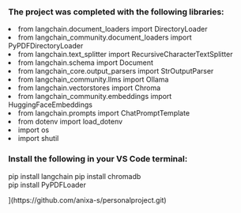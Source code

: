 <h3> The project was completed with the following libraries: </h3>
<body>
<li>from langchain.document_loaders import DirectoryLoader</li>
<li>from langchain_community.document_loaders import PyPDFDirectoryLoader</li>
<li>from langchain.text_splitter import RecursiveCharacterTextSplitter</li>
<li>from langchain.schema import Document</li>
<li>from langchain_core.output_parsers import StrOutputParser</li>
<li>from langchain_community.llms import Ollama</li>
<li>from langchain.vectorstores import Chroma</li>
<li>from langchain_community.embeddings import HuggingFaceEmbeddings</li>
<li>from langchain.prompts import ChatPromptTemplate</li>
<li>from dotenv import load_dotenv</li>
<li>import os</li>
<li>import shutil</li>
</body>

<h3> Install the following in your VS Code terminal: </h3>
<body> 

  pip install langchain 
pip install chromadb  
pip install PyPDFLoader 
</body>
](https://github.com/anixa-s/personalproject.git)
